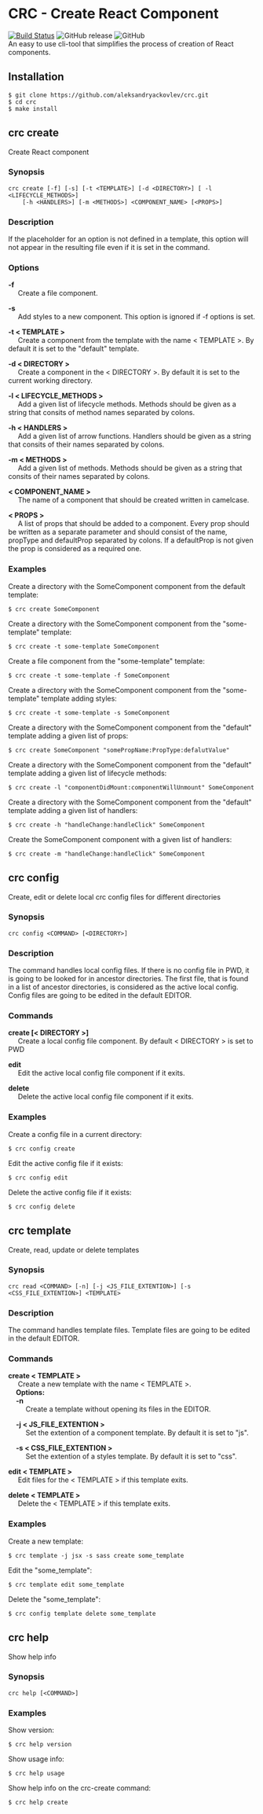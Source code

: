  # CRC - Create React Component
[![Build Status](https://travis-ci.org/aleksandryackovlev/crc.svg?branch=master)](https://travis-ci.org/aleksandryackovlev/crc) ![GitHub release](https://img.shields.io/github/release/aleksandryackovlev/crc.svg) ![GitHub](https://img.shields.io/github/license/aleksandryackovlev/crc.svg)  
An easy to use cli-tool that simplifies the process of creation of React components.
  
  
## Installation
```shell
$ git clone https://github.com/aleksandryackovlev/crc.git
$ cd crc
$ make install
```
  
   
## crc create
Create React component
### Synopsis
```shell
crc create [-f] [-s] [-t <TEMPLATE>] [-d <DIRECTORY>] [ -l <LIFECYCLE_METHODS>]
    [-h <HANDLERS>] [-m <METHODS>] <COMPONENT_NAME> [<PROPS>]
```
### Description
If the placeholder for an option is not defined in a template, this option will not appear in the resulting file even if it is set in the command.
### Options
**-f**  
&nbsp;&nbsp;&nbsp;&nbsp; Create a file component.

**-s**  
&nbsp;&nbsp;&nbsp;&nbsp; Add styles to a new component. This option is ignored if -f options is set.

**-t < TEMPLATE >**  
&nbsp;&nbsp;&nbsp;&nbsp; Create a component from the template with the name < TEMPLATE >. By default it is set to the "default" template.

**-d < DIRECTORY >**  
&nbsp;&nbsp;&nbsp;&nbsp; Create a component in the < DIRECTORY >. By default it is set to the current working directory.

**-l < LIFECYCLE_METHODS >**  
&nbsp;&nbsp;&nbsp;&nbsp; Add a given list of lifecycle methods. Methods should be given as a string that consits of method names separated by colons.

**-h < HANDLERS >**  
&nbsp;&nbsp;&nbsp;&nbsp; Add a given list of arrow functions. Handlers should be given as a string that consits of their names separated by colons.

**-m < METHODS >**  
&nbsp;&nbsp;&nbsp;&nbsp; Add a given list of methods. Methods should be given as a string that consits of their names separated by colons.

**< COMPONENT_NAME >**  
&nbsp;&nbsp;&nbsp;&nbsp; The name of a component that should be created written in camelcase.

**< PROPS >**  
&nbsp;&nbsp;&nbsp;&nbsp; A list of props that should be added to a component. Every prop should be written as a separate parameter and should consist of the name, propType and defaultProp separated by colons. If a defaultProp is not given the prop is considered as a required one.

### Examples
Create a directory with the SomeComponent component from the default template:
```shell
$ crc create SomeComponent
```
Create a directory with the SomeComponent component from the "some-template" template:
```shell
$ crc create -t some-template SomeComponent
```
Create a file component from the "some-template" template:
```shell
$ crc create -t some-template -f SomeComponent
```
Create a directory with the SomeComponent component from the "some-template" template adding styles:
```shell
$ crc create -t some-template -s SomeComponent
```
Create a directory with the SomeComponent component from the "default" template adding a given list of props:
```shell
$ crc create SomeComponent "somePropName:PropType:defalutValue"
```
Create a directory with the SomeComponent component from the "default" template adding a given list of lifecycle methods:
```shell
$ crc create -l "componentDidMount:componentWillUnmount" SomeComponent
```
Create a directory with the SomeComponent component from the "default" template adding a given list of handlers:
```shell
$ crc create -h "handleChange:handleClick" SomeComponent
```
Create the SomeComponent component with a given list of handlers:
```shell
$ crc create -m "handleChange:handleClick" SomeComponent
```
  
  
## crc config
Create, edit or delete local crc config files for different directories

### Synopsis
```shell
crc config <COMMAND> [<DIRECTORY>]
```
### Description
The command handles local config files. If there is no config file in PWD, it is going to be looked for in ancestor directories. The first file, that is found in a list of ancestor directories, is considered as the active local config. Config files are going to be edited in the default EDITOR.

### Commands
**create [< DIRECTORY >]**  
&nbsp;&nbsp;&nbsp;&nbsp; Create a local config file component. By default < DIRECTORY > is set to PWD

**edit**  
&nbsp;&nbsp;&nbsp;&nbsp; Edit the active local config file component if it exits.

**delete**  
&nbsp;&nbsp;&nbsp;&nbsp; Delete the active local config file component if it exits.

### Examples
Create a config file in a current directory:
```shell
$ crc config create 
```

Edit the active config file if it exists:
```shell
$ crc config edit 
```

Delete the active config file if it exists:
```shell
$ crc config delete 
```
  
  
## crc template
Create, read, update or delete templates

### Synopsis
```shell
crc read <COMMAND> [-n] [-j <JS_FILE_EXTENTION>] [-s <CSS_FILE_EXTENTION>] <TEMPLATE>
```
### Description
The command handles template files. Template files are going to be edited in the default EDITOR.

### Commands
**create < TEMPLATE >**  
&nbsp;&nbsp;&nbsp;&nbsp; Create a new template with the name < TEMPLATE >.  
&nbsp;&nbsp;&nbsp;&nbsp;**Options:**  
&nbsp;&nbsp;&nbsp;&nbsp;**-n**  
&nbsp;&nbsp;&nbsp;&nbsp;&nbsp;&nbsp;&nbsp;&nbsp; Create a template without opening its files in the EDITOR.

&nbsp;&nbsp;&nbsp;&nbsp;**-j < JS_FILE_EXTENTION >**  
&nbsp;&nbsp;&nbsp;&nbsp;&nbsp;&nbsp;&nbsp;&nbsp; Set the extention of a component template. By default it is set to "js".

&nbsp;&nbsp;&nbsp;&nbsp;**-s < CSS_FILE_EXTENTION >**  
&nbsp;&nbsp;&nbsp;&nbsp;&nbsp;&nbsp;&nbsp;&nbsp; Set the extention of a styles template. By default it is set to "css".

**edit < TEMPLATE >**  
&nbsp;&nbsp;&nbsp;&nbsp; Edit files for the < TEMPLATE > if this template exits.

**delete < TEMPLATE >**  
&nbsp;&nbsp;&nbsp;&nbsp; Delete the < TEMPLATE > if this template exits.

### Examples
Create a new template:
```shell
$ crc template -j jsx -s sass create some_template
```

Edit the "some_template":
```shell
$ crc template edit some_template
```

Delete the "some_template":
```shell
$ crc config template delete some_template 
```
  
  
## crc help
Show help info

### Synopsis
```shell
crc help [<COMMAND>]
```
### Examples
Show version:
```shell
$ crc help version
```

Show usage info:
```shell
$ crc help usage
```

Show help info on the crc-create command:
```shell
$ crc help create 
```
